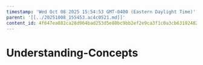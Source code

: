 ```yaml
---
timestamp: 'Wed Oct 08 2025 15:54:53 GMT-0400 (Eastern Daylight Time)'
parent: '[[../20251008_155453.ac4c0521.md]]'
content_id: 4f647ea882ca28d964bad253d5e80bc9bb2ef2e9ca3f1c0a3cb63192482309d2
---
```


# Understanding-Concepts
